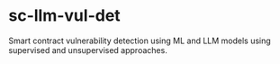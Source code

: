 # sc-llm-vul-det
Smart contract vulnerability detection using ML and LLM models using supervised and unsupervised approaches.

